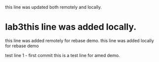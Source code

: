 this line was updated both remotely and locally.
# lab3this line was added locally.
this line was added remotely for rebase demo.
this line was added locally for rebase demo

test line 1 - first commit
 this is a test line for amed demo.
